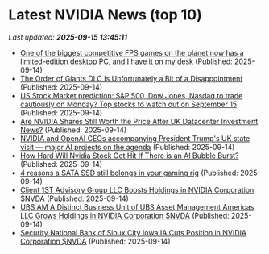 # Latest NVIDIA News (top 10)
_Last updated: **2025-09-15 13:45:11**_

- [One of the biggest competitive FPS games on the planet now has a limited-edition desktop PC, and I have it on my desk](https://www.windowscentral.com/hardware/hp/hp-omen-35l-valorant-limited-edition-hands-on) (Published: 2025-09-14)
- [The Order of Giants DLC Is Unfortunately a Bit of a Disappointment](https://wccftech.com/the-order-of-giants-dlc-is-a-bit-of-a-disappointment/) (Published: 2025-09-14)
- [US Stock Market prediction: S&P 500, Dow Jones, Nasdaq to trade cautiously on Monday? Top stocks to watch out on September 15](https://economictimes.indiatimes.com/news/international/us/us-stock-market-prediction-sp-500-dow-jones-nasdaq-to-trade-cautiously-on-monday-top-stocks-to-watch-out-on-september-15/articleshow/123882437.cms) (Published: 2025-09-14)
- [Are NVIDIA Shares Still Worth the Price After UK Datacenter Investment News?](https://finance.yahoo.com/news/nvidia-shares-still-worth-price-122551220.html) (Published: 2025-09-14)
- [NVIDIA and OpenAI CEOs accompanying President Trump's UK state visit — major AI projects on the agenda](https://www.windowscentral.com/artificial-intelligence/nvidia-and-openai-ceos-accompanying-president-trumps-uk-state-visit-major-ai-projects-on-the-agenda) (Published: 2025-09-14)
- [How Hard Will Nvidia Stock Get Hit If There is an AI Bubble Burst?](https://biztoc.com/x/7e55305dbd1996da) (Published: 2025-09-14)
- [4 reasons a SATA SSD still belongs in your gaming rig](https://www.xda-developers.com/reasons-a-sata-ssd-still-belongs-in-your-gaming-rig/) (Published: 2025-09-14)
- [Client 1ST Advisory Group LLC Boosts Holdings in NVIDIA Corporation $NVDA](https://www.etfdailynews.com/2025/09/14/client-1st-advisory-group-llc-boosts-holdings-in-nvidia-corporation-nvda/) (Published: 2025-09-14)
- [UBS AM A Distinct Business Unit of UBS Asset Management Americas LLC Grows Holdings in NVIDIA Corporation $NVDA](https://www.etfdailynews.com/2025/09/14/ubs-am-a-distinct-business-unit-of-ubs-asset-management-americas-llc-grows-holdings-in-nvidia-corporation-nvda/) (Published: 2025-09-14)
- [Security National Bank of Sioux City Iowa IA Cuts Position in NVIDIA Corporation $NVDA](https://www.etfdailynews.com/2025/09/14/security-national-bank-of-sioux-city-iowa-ia-cuts-position-in-nvidia-corporation-nvda/) (Published: 2025-09-14)
